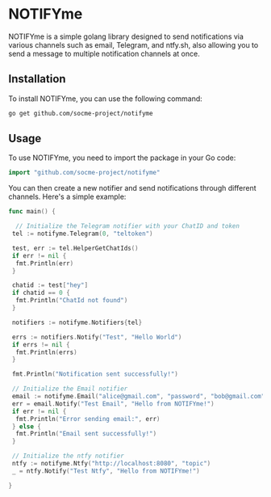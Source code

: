 # NOTIFYme

NOTIFYme is a simple golang library designed to send notifications via various channels such as email, Telegram, and ntfy.sh, also allowing you to send a message to multiple notification channels at once.

## Installation

To install NOTIFYme, you can use the following command:

```bash
go get github.com/socme-project/notifyme
```

## Usage

To use NOTIFYme, you need to import the package in your Go code:

```go
import "github.com/socme-project/notifyme"
```

You can then create a new notifier and send notifications through different channels. Here's a simple example:

```go
func main() {

  // Initialize the Telegram notifier with your ChatID and token
 tel := notifyme.Telegram(0, "teltoken")

 test, err := tel.HelperGetChatIds()
 if err != nil {
  fmt.Println(err)
 }

 chatid := test["hey"]
 if chatid == 0 {
  fmt.Println("ChatId not found")
 }

 notifiers := notifyme.Notifiers{tel}

 errs := notifiers.Notify("Test", "Hello World")
 if errs != nil {
  fmt.Println(errs)
 }

 fmt.Println("Notification sent successfully!")

 // Initialize the Email notifier
 email := notifyme.Email("alice@gmail.com", "password", "bob@gmail.com", "smtp.gmail.com", "587")
 err = email.Notify("Test Email", "Hello from NOTIFYme!")
 if err != nil {
  fmt.Println("Error sending email:", err)
 } else {
  fmt.Println("Email sent successfully!")
 }

 // Initialize the ntfy notifier
 ntfy := notifyme.Ntfy("http://localhost:8080", "topic")
 _ = ntfy.Notify("Test Ntfy", "Hello from NOTIFYme!")

}
